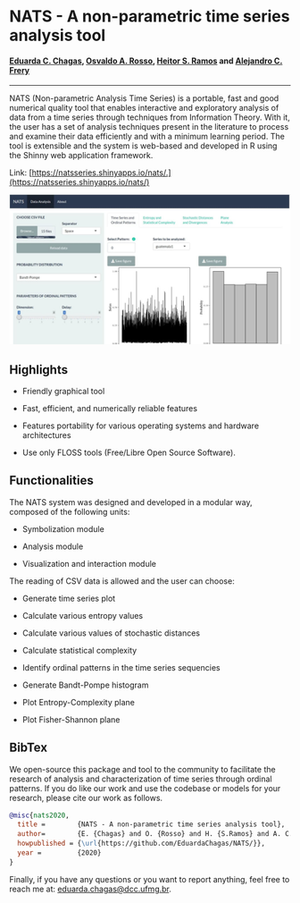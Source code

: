 # NATS - A non-parametric time series analysis tool

#### [Eduarda C. Chagas](mailto:eduarda.chagas@dcc.ufmg.br), [Osvaldo A. Rosso](mailto:oarosso@gmail.com), [Heitor S. Ramos](mailto:ramosh@dcc.ufmg.br) and [Alejandro C. Frery](mailto:acfrery@laccan.ufal.br)

---

NATS (Non-parametric Analysis Time Series) is a portable, fast and good numerical quality tool that enables interactive and exploratory analysis of data from a time series through techniques from Information Theory. With it, the user has a set of analysis techniques present in the literature to process and examine their data efficiently and with a minimum learning period. The tool is extensible and the system is web-based and developed in R using the Shinny web application framework.

Link: [https://natsseries.shinyapps.io/nats/.](https://natsseries.shinyapps.io/nats/)

<img src="nats.jpg" />

## Highlights

* Friendly graphical tool

* Fast, efficient, and numerically reliable features

* Features portability for various operating systems and hardware architectures

* Use only FLOSS tools (Free/Libre Open Source Software).

## Functionalities

The NATS system was designed and developed in a modular way, composed of the following units:

* Symbolization module

* Analysis module

* Visualization and interaction module

The reading of CSV data is allowed and the user can choose:

* Generate time series plot

* Calculate various entropy values

* Calculate various values of stochastic distances

* Calculate statistical complexity

* Identify ordinal patterns in the time series sequencies

* Generate Bandt-Pompe histogram

* Plot Entropy-Complexity plane

* Plot Fisher-Shannon plane

## BibTex

We open-source this package and tool to the community to facilitate the research of analysis and characterization of time series through ordinal patterns. If you do like our work and use the codebase or models for your research, please cite our work as follows.

```bibtex
@misc{nats2020,
  title =        {NATS - A non-parametric time series analysis tool},
  author=        {E. {Chagas} and O. {Rosso} and H. {S.Ramos} and A. C. {Frery}},
  howpublished = {\url{https://github.com/EduardaChagas/NATS/}},
  year =         {2020}
}
```

Finally, if you have any questions or you want to report anything, feel free to reach me at: eduarda.chagas@dcc.ufmg.br.

